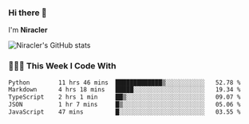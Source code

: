 ### Hi there 👋

I'm **Niracler**

![Niracler's GitHub stats](https://github-readme-stats.vercel.app/api?username=Niracler&show_icons=true)


### 👨🏻‍💻 This Week I Code With

<!--START_SECTION:waka-->

```txt
Python        11 hrs 46 mins  █████████████▒░░░░░░░░░░░   52.78 %
Markdown      4 hrs 18 mins   █████░░░░░░░░░░░░░░░░░░░░   19.34 %
TypeScript    2 hrs 1 min     ██▒░░░░░░░░░░░░░░░░░░░░░░   09.07 %
JSON          1 hr 7 mins     █▒░░░░░░░░░░░░░░░░░░░░░░░   05.06 %
JavaScript    47 mins         █░░░░░░░░░░░░░░░░░░░░░░░░   03.55 %
```

<!--END_SECTION:waka-->
